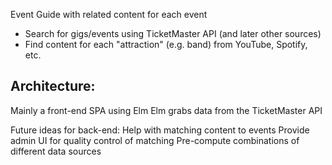 Event Guide with related content for each event

- Search for gigs/events using TicketMaster API (and later other sources)
- Find content for each "attraction" (e.g. band) from YouTube, Spotify, etc.

Architecture:
------------
Mainly a front-end SPA using Elm
Elm grabs data from the TicketMaster API

Future ideas for back-end:
Help with matching content to events
Provide admin UI for quality control of matching
Pre-compute combinations of different data sources
